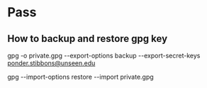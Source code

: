 
# Pass 

## How to backup and restore gpg key

  gpg -o private.gpg --export-options backup --export-secret-keys ponder.stibbons@unseen.edu
  
  gpg --import-options restore --import private.gpg

